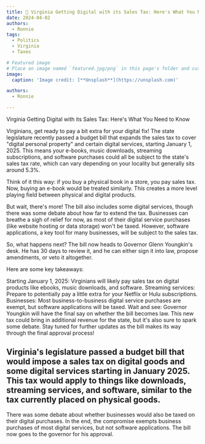 ```yaml
---
title: 🎉 Virginia Getting Digital with its Sales Tax: Here's What You Need to Know
date: 2024-04-02
authors:
  - Ronnie
tags:
  - Politics
  - Virginia
  - Taxes

# Featured image
# Place an image named `featured.jpg/png` in this page's folder and customize its options here.
image:
  caption: 'Image credit: [**Unsplash**](https://unsplash.com)'

authors:
  - Ronnie

---
```




Virginia Getting Digital with its Sales Tax: Here's What You Need to Know

Virginians, get ready to pay a bit extra for your digital fix! The state legislature recently passed a budget bill that expands the sales tax to cover "digital personal property" and certain digital services, starting January 1, 2025. This means your e-books, music downloads, streaming subscriptions, and software purchases could all be subject to the state's sales tax rate, which can vary depending on your locality but generally sits around 5.3%.

Think of it this way: if you buy a physical book in a store, you pay sales tax. Now, buying an e-book would be treated similarly. This creates a more level playing field between physical and digital products.

But wait, there's more! The bill also includes some digital services, though there was some debate about how far to extend the tax. Businesses can breathe a sigh of relief for now, as most of their digital service purchases (like website hosting or data storage) won't be taxed. However, software applications, a key tool for many businesses, will be subject to the sales tax.

So, what happens next? The bill now heads to Governor Glenn Youngkin's desk. He has 30 days to review it, and he can either sign it into law, propose amendments, or veto it altogether.

Here are some key takeaways:

Starting January 1, 2025: Virginians will likely pay sales tax on digital products like ebooks, music downloads, and software.
Streaming services: Prepare to potentially pay a little extra for your Netflix or Hulu subscriptions.
Businesses: Most business-to-business digital service purchases are exempt, but software applications will be taxed.
Wait and see: Governor Youngkin will have the final say on whether the bill becomes law.
This new tax could bring in additional revenue for the state, but it's also sure to spark some debate. Stay tuned for further updates as the bill makes its way through the final approval process!



## Virginia's legislature passed a budget bill that would impose a sales tax on digital goods and some digital services starting in January 2025. This tax would apply to things like downloads, streaming services, and software, similar to the tax currently placed on physical goods.

There was some debate about whether businesses would also be taxed on their digital purchases. In the end, the compromise exempts business purchases of most digital services, but not software applications. The bill now goes to the governor for his approval.
